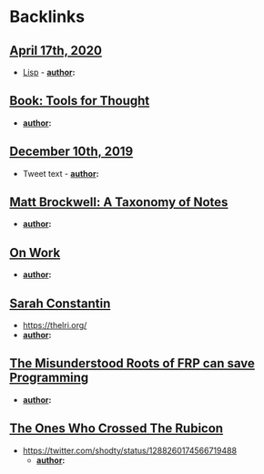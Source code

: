 
# Backlinks
## [April 17th, 2020](<April 17th, 2020.md>)
- [Lisp](<Lisp.md>)
                    - **[author](<author.md>):**

## [Book: Tools for Thought](<Book: Tools for Thought.md>)
- **[author](<author.md>):**

## [December 10th, 2019](<December 10th, 2019.md>)
- Tweet text
            - **[author](<author.md>):**

## [Matt Brockwell: A Taxonomy of Notes](<Matt Brockwell: A Taxonomy of Notes.md>)
- **[author](<author.md>):**

## [On Work](<On Work.md>)
- **[author](<author.md>):**

## [Sarah Constantin](<Sarah Constantin.md>)
- https://thelri.org/
- **[author](<author.md>):**

## [The Misunderstood Roots of FRP can save Programming](<The Misunderstood Roots of FRP can save Programming.md>)
- **[author](<author.md>):**

## [The Ones Who Crossed The Rubicon](<The Ones Who Crossed The Rubicon.md>)
- https://twitter.com/shodty/status/1288260174566719488
    - **[author](<author.md>):**

